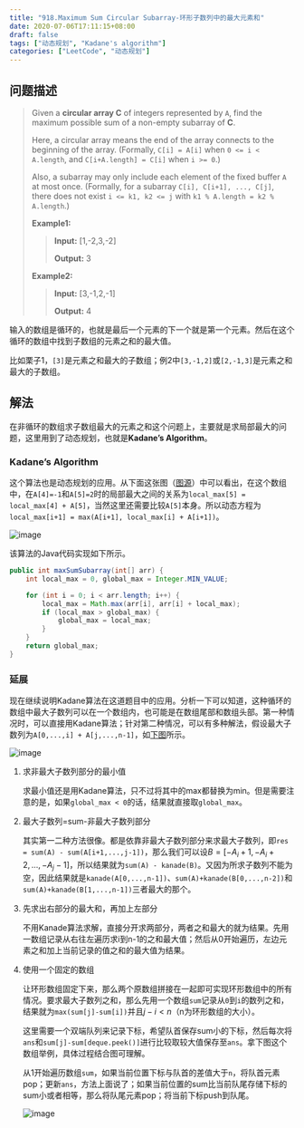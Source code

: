 ```yaml
---
title: "918.Maximum Sum Circular Subarray-环形子数列中的最大元素和"
date: 2020-07-06T17:11:15+08:00
draft: false
tags: ["动态规划", "Kadane's algorithm"]
categories: ["LeetCode", "动态规划"]
---
```


## 问题描述

>Given a **circular array C** of integers represented by `A`, find the maximum possible sum of a non-empty subarray of **C**.
>
>Here, a circular array means the end of the array connects to the beginning of the array.  (Formally, `C[i] = A[i]` when `0 <= i < A.length`, and `C[i+A.length] = C[i]` when `i >= 0`.)
>
>Also, a subarray may only include each element of the fixed buffer `A` at most once.  (Formally, for a subarray `C[i], C[i+1], ..., C[j]`, there does not exist `i <= k1, k2 <= j` with `k1 % A.length = k2 % A.length`.)
>
>**Example1:**
>
>> **Input:** [1,-2,3,-2]
>>
>> **Output:** 3
>
>**Example2:**
>
>> **Input:** [3,-1,2,-1]
>>
>> **Output:** 4

输入的数组是循环的，也就是最后一个元素的下一个就是第一个元素。然后在这个循环的数组中找到子数组的元素之和的最大值。

比如栗子1，`[3]`是元素之和最大的子数组；例2中`[3,-1,2]`或`[2,-1,3]`是元素之和最大的子数组。

## 解法

在非循环的数组求子数组最大的元素之和这个问题上，主要就是求局部最大的问题，这里用到了动态规划，也就是**Kadane’s Algorithm**。

### Kadane’s Algorithm

这个算法也是动态规划的应用。从下面这张图（[图源](https://medium.com/@rsinghal757/kadanes-algorithm-dynamic-programming-how-and-why-does-it-work-3fd8849ed73d)）中可以看出，在这个数组中，在`A[4]=-1`和`A[5]=2`时的局部最大之间的关系为`local_max[5] = local_max[4] + A[5]`，当然这里还需要比较`A[5]`本身。所以动态方程为`local_max[i+1] = max(A[i+1], local_max[i] + A[i+1])`。

![image](/images/lc918-1.png)

该算法的Java代码实现如下所示。

```java
public int maxSumSubarray(int[] arr) {
    int local_max = 0, global_max = Integer.MIN_VALUE;

    for (int i = 0; i < arr.length; i++) {
        local_max = Math.max(arr[i], arr[i] + local_max);
        if (local_max > global_max) {
            global_max = local_max;
        }
    }
    return global_max;
}
```

### 延展

现在继续说明Kadane算法在这道题目中的应用。分析一下可以知道，这种循环的数组中最大子数列可以在一个数组内，也可能是在数组尾部和数组头部。第一种情况时，可以直接用Kadane算法；针对第二种情况，可以有多种解法，假设最大子数列为`A[0,...,i] + A[j,...,n-1]`，如[下图](https://leetcode.com/problems/maximum-sum-circular-subarray/discuss/178422/One-Pass)所示。

![image](/images/lc918-2.png)


1. 求非最大子数列部分的最小值

   求最小值还是用Kadane算法，只不过将其中的max都替换为min。但是需要注意的是，如果`global_max < 0`的话，结果就直接取`global_max`。

2. 最大子数列=sum-非最大子数列部分

   其实第一二种方法很像。都是依靠非最大子数列部分来求最大子数列，即`res = sum(A) - sum(A[i+1,...,j-1])`，那么我们可以设$B=[-A_i+1, -A_i+2,..., -A_j-1]$，所以结果就为`sum(A) - kanade(B)`。又因为所求子数列不能为空，因此结果就是`kanade(A[0,...,n-1])`、`sum(A)+kanade(B[0,...,n-2])`和`sum(A)+kanade(B[1,...,n-1])`三者最大的那个。

3. 先求出右部分的最大和，再加上左部分

   不用Kanade算法求解，直接分开求两部分，两者之和最大的就为结果。先用一数组记录从右往左遍历求i到n-1的之和最大值；然后从0开始遍历，左边元素之和加上当前记录的值之和的最大值为结果。

4. 使用一个固定的数组

   让环形数组固定下来，那么两个原数组拼接在一起即可实现环形数组中的所有情况。要求最大子数列之和，那么先用一个数组`sum`记录从`0`到`i`的数列之和，结果就为`max(sum[j]-sum[i])`并且$j-i<n$（n为环形数组的大小）。

   这里需要一个双端队列来记录下标，希望队首保存sum小的下标，然后每次将`ans`和`sum[j]-sum[deque.peek()]`进行比较取较大值保存至`ans`。拿下图这个数组举例，具体过程结合图可理解。

   从1开始遍历数组`sum`，如果当前位置下标与队首的差值大于`n`，将队首元素pop；更新`ans`，方法上面说了；如果当前位置的sum比当前队尾存储下标的sum小或者相等，那么将队尾元素pop；将当前下标push到队尾。

   ![image](/images/lc918-3.png)


